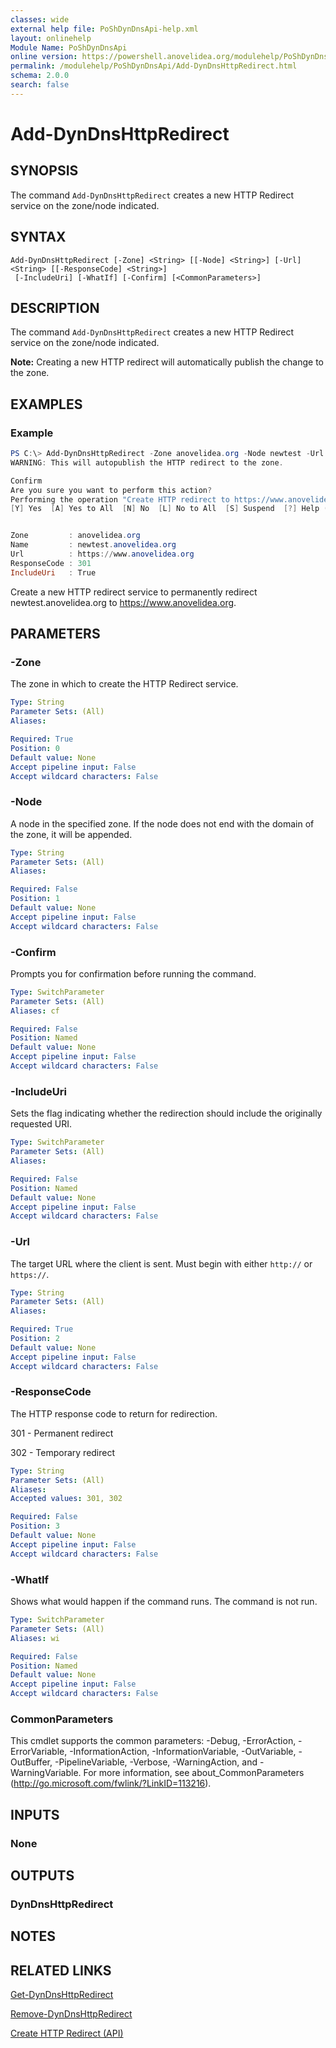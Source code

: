 ```yaml
---
classes: wide
external help file: PoShDynDnsApi-help.xml
layout: onlinehelp
Module Name: PoShDynDnsApi
online version: https://powershell.anovelidea.org/modulehelp/PoShDynDnsApi/Add-DynDnsHttpRedirect.html
permalink: /modulehelp/PoShDynDnsApi/Add-DynDnsHttpRedirect.html
schema: 2.0.0
search: false
---
```


# Add-DynDnsHttpRedirect

## SYNOPSIS
The command `Add-DynDnsHttpRedirect` creates a new HTTP Redirect service on the zone/node indicated.

## SYNTAX

```
Add-DynDnsHttpRedirect [-Zone] <String> [[-Node] <String>] [-Url] <String> [[-ResponseCode] <String>]
 [-IncludeUri] [-WhatIf] [-Confirm] [<CommonParameters>]
```

## DESCRIPTION
The command `Add-DynDnsHttpRedirect` creates a new HTTP Redirect service on the zone/node indicated.

**Note:** Creating a new HTTP redirect will automatically publish the change to the zone.

## EXAMPLES

### Example
```powershell
PS C:\> Add-DynDnsHttpRedirect -Zone anovelidea.org -Node newtest -Url https://www.anovelidea.org -ResponseCode 301 -IncludeUri
WARNING: This will autopublish the HTTP redirect to the zone.

Confirm
Are you sure you want to perform this action?
Performing the operation "Create HTTP redirect to https://www.anovelidea.org" on target "newtest.anovelidea.org".
[Y] Yes  [A] Yes to All  [N] No  [L] No to All  [S] Suspend  [?] Help (default is "Y"): y


Zone         : anovelidea.org
Name         : newtest.anovelidea.org
Url          : https://www.anovelidea.org
ResponseCode : 301
IncludeUri   : True
```

Create a new HTTP redirect service to permanently redirect newtest.anovelidea.org to https://www.anovelidea.org.

## PARAMETERS

### -Zone
The zone in which to create the HTTP Redirect service.

```yaml
Type: String
Parameter Sets: (All)
Aliases:

Required: True
Position: 0
Default value: None
Accept pipeline input: False
Accept wildcard characters: False
```

### -Node
A node in the specified zone. If the node does not end with the domain of the zone, it will be appended.

```yaml
Type: String
Parameter Sets: (All)
Aliases:

Required: False
Position: 1
Default value: None
Accept pipeline input: False
Accept wildcard characters: False
```

### -Confirm
Prompts you for confirmation before running the command.

```yaml
Type: SwitchParameter
Parameter Sets: (All)
Aliases: cf

Required: False
Position: Named
Default value: None
Accept pipeline input: False
Accept wildcard characters: False
```

### -IncludeUri
Sets the flag indicating whether the redirection should include the originally requested URI.

```yaml
Type: SwitchParameter
Parameter Sets: (All)
Aliases:

Required: False
Position: Named
Default value: None
Accept pipeline input: False
Accept wildcard characters: False
```

### -Url
The target URL where the client is sent. Must begin with either `http://` or `https://`.

```yaml
Type: String
Parameter Sets: (All)
Aliases:

Required: True
Position: 2
Default value: None
Accept pipeline input: False
Accept wildcard characters: False
```

### -ResponseCode
The HTTP response code to return for redirection.

301 - Permanent redirect

302 - Temporary redirect

```yaml
Type: String
Parameter Sets: (All)
Aliases:
Accepted values: 301, 302

Required: False
Position: 3
Default value: None
Accept pipeline input: False
Accept wildcard characters: False
```

### -WhatIf
Shows what would happen if the command runs. The command is not run.

```yaml
Type: SwitchParameter
Parameter Sets: (All)
Aliases: wi

Required: False
Position: Named
Default value: None
Accept pipeline input: False
Accept wildcard characters: False
```

### CommonParameters
This cmdlet supports the common parameters: -Debug, -ErrorAction, -ErrorVariable, -InformationAction, -InformationVariable, -OutVariable, -OutBuffer, -PipelineVariable, -Verbose, -WarningAction, and -WarningVariable. For more information, see about_CommonParameters (http://go.microsoft.com/fwlink/?LinkID=113216).

## INPUTS

### None

## OUTPUTS

### DynDnsHttpRedirect

## NOTES

## RELATED LINKS

[Get-DynDnsHttpRedirect](https://powershell.anovelidea.org/modulehelp/PoShDynDnsApi/Get-DynDnsHttpRedirect.html)

[Remove-DynDnsHttpRedirect](https://powershell.anovelidea.org/modulehelp/PoShDynDnsApi/Remove-DynDnsHttpRedirect.html)

[Create HTTP Redirect (API)](https://help.dyn.com/create-http-redirect-api/)